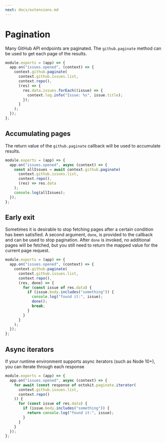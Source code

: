 ```yaml
---
next: docs/extensions.md
---
```


# Pagination

Many GitHub API endpoints are paginated. The `github.paginate` method can be used to get each page of the results.

```js
module.exports = (app) => {
  app.on("issues.opened", (context) => {
    context.github.paginate(
      context.github.issues.list,
      context.repo(),
      (res) => {
        res.data.issues.forEach((issue) => {
          context.log.info("Issue: %s", issue.title);
        });
      }
    );
  });
};
```

## Accumulating pages

The return value of the `github.paginate` callback will be used to accumulate results.

```js
module.exports = (app) => {
  app.on("issues.opened", async (context) => {
    const allIssues = await context.github.paginate(
      context.github.issues.list,
      context.repo(),
      (res) => res.data
    );
    console.log(allIssues);
  });
};
```

## Early exit

Sometimes it is desirable to stop fetching pages after a certain condition has been satisfied. A second argument, `done`, is provided to the callback and can be used to stop pagination. After `done` is invoked, no additional pages will be fetched, but you still need to return the mapped value for the current page request.

```js
module.exports = (app) => {
  app.on("issues.opened", (context) => {
    context.github.paginate(
      context.github.issues.list,
      context.repo(),
      (res, done) => {
        for (const issue of res.data) {
          if (issue.body.includes("something")) {
            console.log("found it:", issue);
            done();
            break;
          }
        }
      }
    );
  });
};
```

## Async iterators

If your runtime environment supports async iterators (such as Node 10+), you can iterate through each response

```js
module.exports = (app) => {
  app.on("issues.opened", async (context) => {
    for await (const response of octokit.paginate.iterator(
      context.github.issues.list,
      context.repo()
    )) {
      for (const issue of res.data) {
        if (issue.body.includes("something")) {
          return console.log("found it:", issue);
        }
      }
    }
  });
};
```
